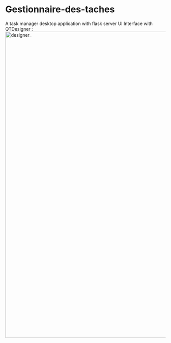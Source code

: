 # Gestionnaire-des-taches
A task manager desktop application with flask server
UI Interface with QTDesigner :
<img width="960" alt="designer_" src="https://github.com/user-attachments/assets/808a7318-0b5a-48de-be52-8b76b8c20c44" />

